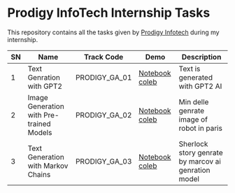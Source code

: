 # Prodigy InfoTech Internship Tasks

This repository contains all the tasks given by [Prodigy Infotech](https://prodigyinfotech.dev/) during my internship.

| SN  | Name                                    | Track Code    | Demo                                                  | Description                            |
| --- | --------------------------------------- | ------------- | ----------------------------------------------------- | -------------------------------------- |
| 1   | Text Genration with GPT2     | PRODIGY_GA_01 | [Notebook coleb]([https://prodigy-wd-1.netlify.app/(https://colab.research.google.com/drive/1s1wBrdGTFWASsmLLioRSoyioo_GCTEov?usp=sharing))             | Text is generated with GPT2 AI               |
| 2   | Image Generation with Pre-trained Models  | PRODIGY_GA_02 | [Notebook coleb]([https://hourglass.tilak-thapa.com.np/](https://colab.research.google.com/drive/1QlCZTfvTw-9pCv4n5HUPTyuvL05xY3lP?usp=sharing))         | Min delle genrate image of robot in paris     |
| 3   | Text Generation with Markov Chains | PRODIGY_GA_03 | [Notebook coleb]([https://prodigy-internship-task-3.vercel.app/](https://colab.research.google.com/drive/1CMiAMPMiZLOfwIikoTgVvqOvcXpMp_M2?usp=sharing)) | Sherlock story genrate by marcov ai genration model              |



